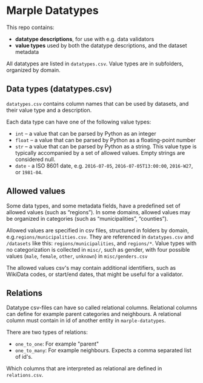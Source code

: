 # Marple Datatypes
This repo contains:

* **datatype descriptions**, for use with e.g. data validators
* **value types** used by both the datatype descriptions, and the dataset metadata

All datatypes are listed in `datatypes.csv`. Value types are in subfolders, organized by domain.

## Data types (datatypes.csv)
`datatypes.csv` contains column names that can be used by datasets, and their value type and a description.

Each data type can have one of the following value types:

* `int` – a value that can be parsed by Python as an integer 
* `float` – a value that can be parsed by Python as a floating-point number
* `str` – a value that can be parsed by Python as a string. This value type is typically accompanied by a set of allowed values. Empty strings are considered null.
* `date` - a ISO 8601 date, e.g. `2016-07-05`, `2016-07-05T13:00:00`, `2016-W27`, or `1981-04`.

## Allowed values
Some data types, and some metadata fields, have a predefined set of allowed values (such as “regions”). In some domains, allowed values may be organized in categories (such as “municipalities”, “counties”).

Allowed values are specified in csv files, structured in folders by domain, e.g.`regions/municipalities.csv`. They are referenced in `datatypes.csv` and `/datasets` like this: `regions/municipalities`, and `regions/*`. Value types with no categorization is collected in `misc/`, such as gender, with four possible values (`male`, `female`, `other`, `unknown`) in `misc/genders.csv`

The allowed values csv's may contain additional identifiers, such as WikiData codes, or start/end dates, that might be useful for a validator.

## Relations

Datatype csv-files can have so called relational columns. Relational columns can define for example parent categories and neighbours. A relational column must contain in id of another entity in `marple-datatypes`.

There are two types of relations:

* `one_to_one`: For example "parent"
* `one_to_many`: For example neighbours. Expects a comma separated list of id's.

Which columns that are interpreted as relational are defined in `relations.csv`.


